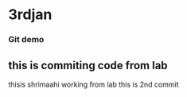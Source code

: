 # 3rdjan
### Git demo
## this is commiting code from lab 

thisis shrimaahi working from lab 
this is 2nd commit
